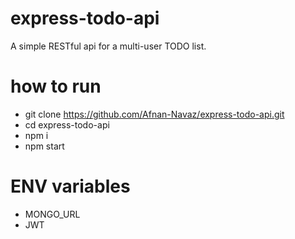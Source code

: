 # express-todo-api

A simple RESTful api for a multi-user TODO list.

# how to run

- git clone https://github.com/Afnan-Navaz/express-todo-api.git
- cd express-todo-api
- npm i
- npm start

# ENV variables

- MONGO_URL
- JWT

